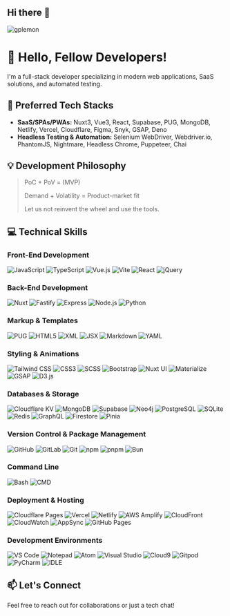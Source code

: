 ## Hi there 👋


<p align="left"> <img src="https://komarev.com/ghpvc/?username=gplemon&label=Profile%20views&color=0e75b6&style=flat" alt="gplemon" /> </p>

# 👋 Hello, Fellow Developers!

I'm a full-stack developer specializing in modern web applications, SaaS solutions, and automated testing.

## 🚀 Preferred Tech Stacks
- **SaaS/SPAs/PWAs:** Nuxt3, Vue3, React, Supabase, PUG, MongoDB, Netlify, Vercel, Cloudflare, Figma, Snyk, GSAP, Deno
- **Headless Testing & Automation:** Selenium WebDriver, Webdriver.io, PhantomJS, Nightmare, Headless Chrome, Puppeteer, Chai

## 💡 Development Philosophy
> PoC + PoV = (MVP)
> 
> Demand + Volatility = Product-market fit
>
> Let us not reinvent the wheel and use the tools.

## 💻 Technical Skills

### Front-End Development
![JavaScript](https://img.shields.io/badge/-JavaScript-F7DF1E?style=flat-square&logo=javascript&logoColor=black)
![TypeScript](https://img.shields.io/badge/-TypeScript-3178C6?style=flat-square&logo=typescript&logoColor=white)
![Vue.js](https://img.shields.io/badge/-Vue.js-4FC08D?style=flat-square&logo=vue.js&logoColor=white)
![Vite](https://img.shields.io/badge/-Vite-646CFF?style=flat-square&logo=vite&logoColor=white)
![React](https://img.shields.io/badge/-React-61DAFB?style=flat-square&logo=react&logoColor=black)
![jQuery](https://img.shields.io/badge/-jQuery-0769AD?style=flat-square&logo=jquery&logoColor=white)

### Back-End Development
![Nuxt](https://img.shields.io/badge/-Nuxt-00DC82?style=flat-square&logo=nuxt.js&logoColor=white)
![Fastify](https://img.shields.io/badge/-Fastify-000000?style=flat-square&logo=fastify&logoColor=white)
![Express](https://img.shields.io/badge/-Express-000000?style=flat-square&logo=express&logoColor=white)
![Node.js](https://img.shields.io/badge/-Node.js-339933?style=flat-square&logo=node.js&logoColor=white)
![Python](https://img.shields.io/badge/-Python-3776AB?style=flat-square&logo=python&logoColor=white)

### Markup & Templates
![PUG](https://img.shields.io/badge/-PUG-A86454?style=flat-square&logo=pug&logoColor=white)
![HTML5](https://img.shields.io/badge/-HTML5-E34F26?style=flat-square&logo=html5&logoColor=white)
![XML](https://img.shields.io/badge/-XML-0C54C2?style=flat-square&logo=xml&logoColor=white)
![JSX](https://img.shields.io/badge/-JSX-61DAFB?style=flat-square&logo=react&logoColor=black)
![Markdown](https://img.shields.io/badge/-Markdown-000000?style=flat-square&logo=markdown&logoColor=white)
![YAML](https://img.shields.io/badge/-YAML-CB171E?style=flat-square&logo=yaml&logoColor=white)

### Styling & Animations
![Tailwind CSS](https://img.shields.io/badge/-Tailwind_CSS-06B6D4?style=flat-square&logo=tailwind-css&logoColor=white)
![CSS3](https://img.shields.io/badge/-CSS3-1572B6?style=flat-square&logo=css3&logoColor=white)
![SCSS](https://img.shields.io/badge/-SCSS-CC6699?style=flat-square&logo=sass&logoColor=white)
![Bootstrap](https://img.shields.io/badge/-Bootstrap-7952B3?style=flat-square&logo=bootstrap&logoColor=white)
![Nuxt UI](https://img.shields.io/badge/-Nuxt_UI-00DC82?style=flat-square&logo=nuxt.js&logoColor=white)
![Materialize](https://img.shields.io/badge/-Materialize-EE6E73?style=flat-square&logo=materialize&logoColor=white)
![GSAP](https://img.shields.io/badge/-GSAP-88CE02?style=flat-square&logo=greensock&logoColor=black)
![D3.js](https://img.shields.io/badge/-D3.js-F9A03C?style=flat-square&logo=d3.js&logoColor=white)

### Databases & Storage
![Cloudflare KV](https://img.shields.io/badge/-Cloudflare_KV-F38020?style=flat-square&logo=cloudflare&logoColor=white)
![MongoDB](https://img.shields.io/badge/-MongoDB-47A248?style=flat-square&logo=mongodb&logoColor=white)
![Supabase](https://img.shields.io/badge/-Supabase-3ECF8E?style=flat-square&logo=supabase&logoColor=white)
![Neo4j](https://img.shields.io/badge/-Neo4j-4581C3?style=flat-square&logo=neo4j&logoColor=white)
![PostgreSQL](https://img.shields.io/badge/-PostgreSQL-336791?style=flat-square&logo=postgresql&logoColor=white)
![SQLite](https://img.shields.io/badge/-SQLite-003B57?style=flat-square&logo=sqlite&logoColor=white)
![Redis](https://img.shields.io/badge/-Redis-DC382D?style=flat-square&logo=redis&logoColor=white)
![GraphQL](https://img.shields.io/badge/-GraphQL-E10098?style=flat-square&logo=graphql&logoColor=white)
![Firestore](https://img.shields.io/badge/-Firestore-FFCA28?style=flat-square&logo=firebase&logoColor=black)
![Pinia](https://img.shields.io/badge/-Pinia-FFD859?style=flat-square&logo=vue.js&logoColor=black)

### Version Control & Package Management
![GitHub](https://img.shields.io/badge/-GitHub-181717?style=flat-square&logo=github&logoColor=white)
![GitLab](https://img.shields.io/badge/-GitLab-FCA121?style=flat-square&logo=gitlab&logoColor=white)
![Git](https://img.shields.io/badge/-Git-F05032?style=flat-square&logo=git&logoColor=white)
![npm](https://img.shields.io/badge/-npm-CB3837?style=flat-square&logo=npm&logoColor=white)
![pnpm](https://img.shields.io/badge/-pnpm-F69220?style=flat-square&logo=pnpm&logoColor=white)
![Bun](https://img.shields.io/badge/-Bun-000000?style=flat-square&logo=bun&logoColor=white)

### Command Line
![Bash](https://img.shields.io/badge/-Bash-4EAA25?style=flat-square&logo=gnu-bash&logoColor=white)
![CMD](https://img.shields.io/badge/-CMD-4D4D4D?style=flat-square&logo=windows-terminal&logoColor=white)

### Deployment & Hosting
![Cloudflare Pages](https://img.shields.io/badge/-Cloudflare_Pages-F38020?style=flat-square&logo=cloudflare&logoColor=white)
![Vercel](https://img.shields.io/badge/-Vercel-000000?style=flat-square&logo=vercel&logoColor=white)
![Netlify](https://img.shields.io/badge/-Netlify-00C7B7?style=flat-square&logo=netlify&logoColor=white)
![AWS Amplify](https://img.shields.io/badge/-AWS_Amplify-FF9900?style=flat-square&logo=aws-amplify&logoColor=white)
![CloudFront](https://img.shields.io/badge/-CloudFront-232F3E?style=flat-square&logo=amazon-aws&logoColor=white)
![CloudWatch](https://img.shields.io/badge/-CloudWatch-232F3E?style=flat-square&logo=amazon-aws&logoColor=white)
![AppSync](https://img.shields.io/badge/-AppSync-232F3E?style=flat-square&logo=amazon-aws&logoColor=white)
![GitHub Pages](https://img.shields.io/badge/-GitHub_Pages-222222?style=flat-square&logo=github&logoColor=white)

### Development Environments
![VS Code](https://img.shields.io/badge/-VS_Code-007ACC?style=flat-square&logo=visual-studio-code&logoColor=white)
![Notepad](https://img.shields.io/badge/-Notepad-0078D6?style=flat-square&logo=windows&logoColor=white)
![Atom](https://img.shields.io/badge/-Atom-66595C?style=flat-square&logo=atom&logoColor=white)
![Visual Studio](https://img.shields.io/badge/-Visual_Studio-5C2D91?style=flat-square&logo=visual-studio&logoColor=white)
![Cloud9](https://img.shields.io/badge/-Cloud9-232F3E?style=flat-square&logo=amazon-aws&logoColor=white)
![Gitpod](https://img.shields.io/badge/-Gitpod-FFAE33?style=flat-square&logo=gitpod&logoColor=white)
![PyCharm](https://img.shields.io/badge/-PyCharm-000000?style=flat-square&logo=pycharm&logoColor=white)
![IDLE](https://img.shields.io/badge/-IDLE_Shell-3776AB?style=flat-square&logo=python&logoColor=white)

## 📫 Let's Connect
Feel free to reach out for collaborations or just a tech chat!
